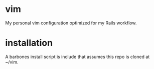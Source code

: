 vim
===
My personal vim configuration optimized for my Rails workflow.

installation
====
A barbones install script is include that assumes this repo is cloned at ~/vim.
